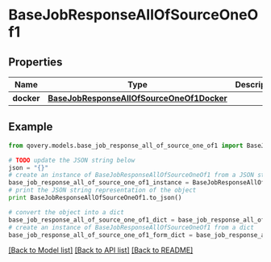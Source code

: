 # BaseJobResponseAllOfSourceOneOf1


## Properties
Name | Type | Description | Notes
------------ | ------------- | ------------- | -------------
**docker** | [**BaseJobResponseAllOfSourceOneOf1Docker**](BaseJobResponseAllOfSourceOneOf1Docker.md) |  | [optional] 

## Example

```python
from qovery.models.base_job_response_all_of_source_one_of1 import BaseJobResponseAllOfSourceOneOf1

# TODO update the JSON string below
json = "{}"
# create an instance of BaseJobResponseAllOfSourceOneOf1 from a JSON string
base_job_response_all_of_source_one_of1_instance = BaseJobResponseAllOfSourceOneOf1.from_json(json)
# print the JSON string representation of the object
print BaseJobResponseAllOfSourceOneOf1.to_json()

# convert the object into a dict
base_job_response_all_of_source_one_of1_dict = base_job_response_all_of_source_one_of1_instance.to_dict()
# create an instance of BaseJobResponseAllOfSourceOneOf1 from a dict
base_job_response_all_of_source_one_of1_form_dict = base_job_response_all_of_source_one_of1.from_dict(base_job_response_all_of_source_one_of1_dict)
```
[[Back to Model list]](../README.md#documentation-for-models) [[Back to API list]](../README.md#documentation-for-api-endpoints) [[Back to README]](../README.md)


